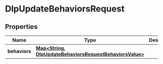 

# DlpUpdateBehaviorsRequest


## Properties

| Name | Type | Description | Notes |
|------------ | ------------- | ------------- | -------------|
|**behaviors** | [**Map&lt;String, DlpUpdateBehaviorsRequestBehaviorsValue&gt;**](DlpUpdateBehaviorsRequestBehaviorsValue.md) |  |  [optional] |



